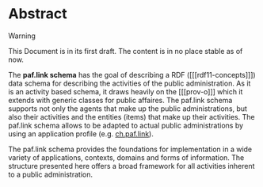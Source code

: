 # Abstract


> [!WARNING]
> This Document is in its first draft. The content is in no place stable as of now.

The **paf.link schema** has the goal of describing a RDF ([[[rdf11-concepts]]]) data schema for describing the activities of the public administration. As it is an activity based schema, it draws heavily on the [[[prov-o]]] which it extends with generic classes for public affaires. The paf.link schema supports not only the agents that make up the public administrations, but also their activities and the entities (items) that make up their activities. The paf.link schema allows to be adapted to actual public administrations by using an application profile (e.g. [ch.paf.link](#ch-paf-link)).

The paf.link schema provides the foundations for implementation in a wide variety of applications, contexts, domains and forms of information. The structure presented here offers a broad framework for all activities inherent to a public administration.
